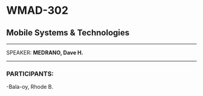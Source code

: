 # WMAD-302

## Mobile Systems & Technologies

---

SPEAKER: **MEDRANO, Dave H.**

---

### PARTICIPANTS:
-Bala-oy, Rhode B.